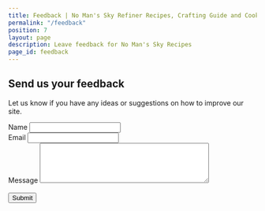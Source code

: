 ```yaml
---
title: Feedback | No Man's Sky Refiner Recipes, Crafting Guide and Cooking Guide
permalink: "/feedback"
position: 7
layout: page
description: Leave feedback for No Man's Sky Recipes
page_id: feedback
---
```


<div class="container">
    <div class="row">
      <div class="col-sm-8 offset-md-2">
      <h2>Send us your feedback</h2>
        <p>Let us know if you have any ideas or suggestions on how to improve our site.</p>
        <form action="https://formspree.io/mzbjbkzw" method="POST">
            <div class="form-group">
                <label for="name">Name</label>
                <input id="name" name="name" type="text" class="form-control here" />
            </div>
            <div class="form-group">
                <label for="name">Email</label>
                <input id="email" name="_replyto" type="email" class="form-control here" />
            </div>
            <div class="form-group">
                <label for="message">Message</label>
                <textarea id="message" name="message" cols="40" rows="5" required="required" class="form-control"></textarea>
            </div>
            <div class="form-group">
                <div class="g-recaptcha-response" data-sitekey="6LcAi90UAAAAABajOBg3a6bjOafwVmsrpb9Isqzi"></div>
                <br/>
                <button name="submit" type="submit" class="btn btn-primary">
                    Submit
                </button>
            </div>
        </form>
      </div>
    </div>
    <!-- /.container -->
</div>